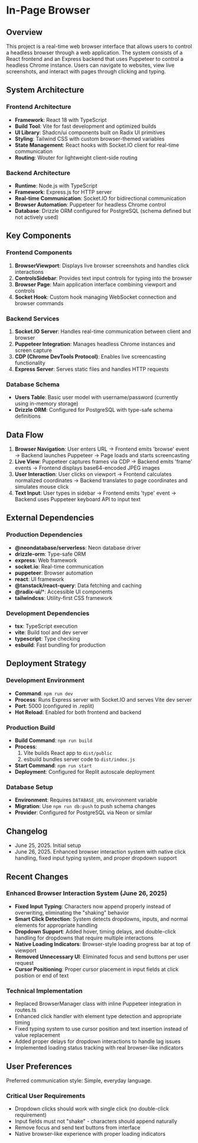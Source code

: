 # In-Page Browser

## Overview

This project is a real-time web browser interface that allows users to control a headless browser through a web application. The system consists of a React frontend and an Express backend that uses Puppeteer to control a headless Chrome instance. Users can navigate to websites, view live screenshots, and interact with pages through clicking and typing.

## System Architecture

### Frontend Architecture
- **Framework**: React 18 with TypeScript
- **Build Tool**: Vite for fast development and optimized builds
- **UI Library**: Shadcn/ui components built on Radix UI primitives
- **Styling**: Tailwind CSS with custom browser-themed variables
- **State Management**: React hooks with Socket.IO client for real-time communication
- **Routing**: Wouter for lightweight client-side routing

### Backend Architecture
- **Runtime**: Node.js with TypeScript
- **Framework**: Express.js for HTTP server
- **Real-time Communication**: Socket.IO for bidirectional communication
- **Browser Automation**: Puppeteer for headless Chrome control
- **Database**: Drizzle ORM configured for PostgreSQL (schema defined but not actively used)

## Key Components

### Frontend Components
1. **BrowserViewport**: Displays live browser screenshots and handles click interactions
2. **ControlsSidebar**: Provides text input controls for typing into the browser
3. **Browser Page**: Main application interface combining viewport and controls
4. **Socket Hook**: Custom hook managing WebSocket connection and browser commands

### Backend Services
1. **Socket.IO Server**: Handles real-time communication between client and browser
2. **Puppeteer Integration**: Manages headless Chrome instances and screen capture
3. **CDP (Chrome DevTools Protocol)**: Enables live screencasting functionality
4. **Express Server**: Serves static files and handles HTTP requests

### Database Schema
- **Users Table**: Basic user model with username/password (currently using in-memory storage)
- **Drizzle ORM**: Configured for PostgreSQL with type-safe schema definitions

## Data Flow

1. **Browser Navigation**: User enters URL → Frontend emits 'browse' event → Backend launches Puppeteer → Page loads and starts screencasting
2. **Live View**: Puppeteer captures frames via CDP → Backend emits 'frame' events → Frontend displays base64-encoded JPEG images
3. **User Interaction**: User clicks on viewport → Frontend calculates normalized coordinates → Backend translates to page coordinates and simulates mouse click
4. **Text Input**: User types in sidebar → Frontend emits 'type' event → Backend uses Puppeteer keyboard API to input text

## External Dependencies

### Production Dependencies
- **@neondatabase/serverless**: Neon database driver
- **drizzle-orm**: Type-safe ORM
- **express**: Web framework
- **socket.io**: Real-time communication
- **puppeteer**: Browser automation
- **react**: UI framework
- **@tanstack/react-query**: Data fetching and caching
- **@radix-ui/***: Accessible UI components
- **tailwindcss**: Utility-first CSS framework

### Development Dependencies
- **tsx**: TypeScript execution
- **vite**: Build tool and dev server
- **typescript**: Type checking
- **esbuild**: Fast bundling for production

## Deployment Strategy

### Development Environment
- **Command**: `npm run dev`
- **Process**: Runs Express server with Socket.IO and serves Vite dev server
- **Port**: 5000 (configured in .replit)
- **Hot Reload**: Enabled for both frontend and backend

### Production Build
- **Build Command**: `npm run build`
- **Process**: 
  1. Vite builds React app to `dist/public`
  2. esbuild bundles server code to `dist/index.js`
- **Start Command**: `npm run start`
- **Deployment**: Configured for Replit autoscale deployment

### Database Setup
- **Environment**: Requires `DATABASE_URL` environment variable
- **Migration**: Use `npm run db:push` to push schema changes
- **Provider**: Configured for PostgreSQL via Neon or similar

## Changelog
- June 25, 2025. Initial setup
- June 26, 2025. Enhanced browser interaction system with native click handling, fixed input typing system, and proper dropdown support

## Recent Changes

### Enhanced Browser Interaction System (June 26, 2025)
- **Fixed Input Typing**: Characters now append properly instead of overwriting, eliminating the "shaking" behavior
- **Smart Click Detection**: System detects dropdowns, inputs, and normal elements for appropriate handling
- **Dropdown Support**: Added hover, timing delays, and double-click handling for dropdowns that require multiple interactions
- **Native Loading Indicators**: Browser-style loading progress bar at top of viewport
- **Removed Unnecessary UI**: Eliminated focus and send buttons per user request
- **Cursor Positioning**: Proper cursor placement in input fields at click position or end of text

### Technical Implementation
- Replaced BrowserManager class with inline Puppeteer integration in routes.ts
- Enhanced click handler with element type detection and appropriate timing
- Fixed typing system to use cursor position and text insertion instead of value replacement
- Added proper delays for dropdown interactions to handle lag issues
- Implemented loading status tracking with real browser-like indicators

## User Preferences

Preferred communication style: Simple, everyday language.

### Critical User Requirements
- Dropdown clicks should work with single click (no double-click requirement)
- Input fields must not "shake" - characters should append naturally
- Remove focus and send text buttons from interface
- Native browser-like experience with proper loading indicators